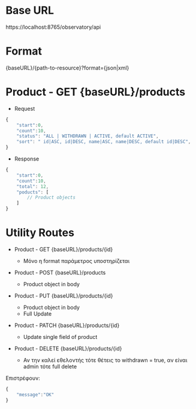 # Base URL
https://localhost:8765/observatory/api

# Format 
{baseURL}/{path-to-resource}?format={json|xml}

# Product - GET {baseURL}/products
- Request 
```javascript
{
    "start":0,
    "count":10,
    "status": "ALL | WITHDRAWN | ACTIVE, default ACTIVE",
    "sort": " id|ASC, id|DESC, name|ASC, name|DESC, default id|DESC",
} 
```
- Response
```javascript
{
    "start":0,
    "count":10,
    "total": 12,
    "poducts": [
        // Product objects 
    ]
}
```
# Utility Routes
- Product - GET {baseURL}/products/{id}
    - Μόνο η format παράμετρος υποστηρίζεται
- Product - POST {baseURL}/products
    - Product object in body

- Product - PUT {baseURL}/products/{id}
    - Product object in body
    - Full Update
- Product - PATCH {baseURL}/products/{id}
    - Update single field of product 
- Product - DELETE {baseURL}/products/{id}
    - Αν την καλεί εθελοντής τότε θέτεις το withdrawn = true, αν είναι admin τότε full delete

Επιστρέφουν:
```javascript
{
    "message":"OK"
}
```